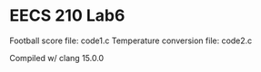 # EECS 210 Lab6

Football score file: code1.c
Temperature conversion file: code2.c

Compiled w/ clang 15.0.0
